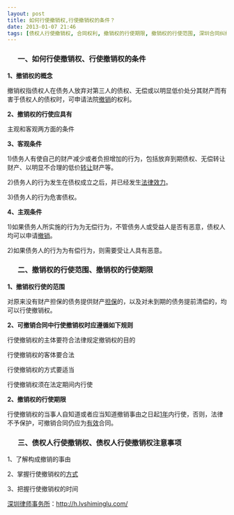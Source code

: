 ```yaml
---
layout: post
title: 如何行使撤销权,行使撤销权的条件？
date: 2013-01-07 21:46
tags: [债权人行使撤销权, 合同权利, 撤销权的行使期限, 撤销权的行使范围, 深圳合同纠纷律师]
---
```

<ol>
<h3>一、如何行使撤销权、行使撤销权的条件</h3>
</ol>
<strong>1、撤销权的概念</strong>

撤销权指债权人在债务人放弃对第三人的债权、无偿或以明显低价处分其财产而有害于债权人的债权时，可申请法院<a href="http://h.lvshiminglu.com/law/688.html">撤销</a>的权利。

<strong>2、撤销权的行使应具有</strong>

主观和客观两方面的条件

<strong>3、客观条件</strong>

1)债务人有使自己的财产减少或者负担增加的行为，包括放弃到期债权、无偿转让财产、以明显不合理的低价<a href="http://h.lvshiminglu.com/law/965.html">转让</a>财产等。

2)债务人的行为发生在债权成立之后，并已经发生<a href="http://h.lvshiminglu.com/law/900.html">法律效力</a>。

3)债务人的行为危害债权。

<strong>4、主观条件</strong>

1)如果债务人所实施的行为为无偿行为，不管债务人或受益人是否有恶意，债权人均可以申请<a href="http://h.lvshiminglu.com/law/688.html">撤销</a>。

2)如果债务人的行为为有偿行为，则需要受让人具有恶意。
<ol>
<h3>二、撤销权的行使范围、撤销权的行使期限</h3>
</ol>
<strong>1、撤销权行使的范围</strong>

对原来没有财产担保的债务提供财产<a href="http://h.lvshiminglu.com/law/288.html">担保</a>的，以及对未到期的债务提前清偿的，均可以行使撤销权。

<strong>2、可撤销合同中行使撤销权时应遵循如下规则</strong>

行使撤销权的主体要符合法律规定撤销权的目的

行使撤销权的客体要合法

行使撤销权的方式要适当

行使撤销权须在法定期间内行使

<strong>2、撤销权的行使期限</strong>

行使撤销权的当事人自知道或者应当知道撤销事由之日起<a href="http://h.lvshiminglu.com/law/876.html">1年</a>内行使，否则，法律不予保护，可撤销合同仍应为<a href="http://h.lvshiminglu.com/law/803.html">有效</a>合同。
<ol>
<h3>三、债权人行使撤销权、债权人行使撤销权注意事项</h3>
</ol>
1、了解构成撤销的事由

2、掌握行使撤销权的<a href="http://h.lvshiminglu.com/law/723.html">方式</a>

3、把握行使撤销权的时间

<a href="http://h.lvshiminglu.com/">深圳律师事务所</a>：<a href="http://h.lvshiminglu.com/">http://h.lvshiminglu.com/</a>

